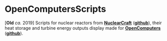 # OpenComputersScripts

[**Old** *ca.* 2019] Scripts for nuclear reactors from [**NuclearCraft**](https://www.curseforge.com/minecraft/mc-mods/nuclearcraft-mod) ([**github**](https://github.com/tomdodd4598/NuclearCraft/tree/1.12.2)), their heat storage and turbine energy outputs display made for [**OpenComputers**](https://www.curseforge.com/minecraft/mc-mods/opencomputers) ([**github**](https://github.com/MightyPirates/OpenComputers/tree/master-MC1.12)).
